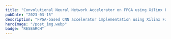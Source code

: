 ```yaml
---
title: "Convolutional Neural Network Accelerator on FPGA using Xilinx FINN"
pubDate: "2023-03-15"
description: "FPGA-based CNN accelerator implementation using Xilinx FINN framework for high-performance neural network inference"
heroImage: "/post_img.webp"
badge: "RESEARCH"
---
```


<!--
This project focuses on implementing a high-performance Convolutional Neural Network (CNN) accelerator on FPGA using the Xilinx FINN framework. The work demonstrates how FPGAs can be leveraged to achieve efficient neural network inference for edge computing applications.

## Project Overview

The CNN accelerator utilizes the Xilinx FINN (Fast, Scalable Quantized Neural Network Inference) framework to deploy quantized neural networks on FPGA hardware. This approach enables:

- **High-Performance Inference**: Optimized CNN execution on FPGA fabric
- **Low-Power Operation**: Efficient power consumption for edge applications
- **Scalable Architecture**: Configurable design for different CNN models
- **Real-Time Processing**: Low-latency inference capabilities

## Technical Approach

### Xilinx FINN Framework

FINN provides:
- **Quantized Network Support**: Support for low-precision neural networks
- **Hardware Generation**: Automated FPGA implementation from neural network models
- **Optimization Tools**: Performance and resource optimization capabilities
- **Deployment Pipeline**: Complete flow from training to FPGA deployment

### FPGA Implementation

The accelerator design includes:
- **Dataflow Architecture**: Streaming-based processing for high throughput
- **Memory Optimization**: Efficient on-chip and off-chip memory utilization
- **Pipeline Optimization**: Multi-stage pipeline for concurrent processing
- **Resource Management**: Optimal use of FPGA resources (DSPs, BRAMs, LUTs)

## Applications

This CNN accelerator technology enables:

- **Computer Vision**: Real-time image classification and object detection
- **Edge AI**: On-device machine learning inference
- **Autonomous Systems**: Vision processing for robotics and automotive applications
- **IoT Devices**: Intelligent sensor processing with low power consumption

## Performance Benefits

The FPGA implementation provides:

- **Reduced Latency**: Hardware acceleration for faster inference
- **Energy Efficiency**: Lower power consumption compared to GPU implementations
- **Customization**: Tailored hardware for specific CNN architectures
- **Scalability**: Configurable design for different performance requirements

## Future Enhancements

Potential improvements include:
- Support for additional CNN architectures
- Integration with other Xilinx AI tools
- Extended precision support
- Multi-model concurrent execution

This project demonstrates the potential for FPGA-based neural network acceleration, providing a foundation for deploying sophisticated AI capabilities in resource-constrained environments.
-->